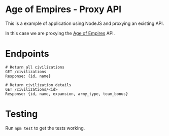 Age of Empires - Proxy API
==========================

This is a example of application using NodeJS and proxying an existing API.

In this case we are proxying the [Age of Empires](https://age-of-empires-2-api.herokuapp.com/docs/#/) API.


Endpoints
=========

    # Return all civilizations
    GET /civilizations
    Response: {id, name}

    # Return civilization details
    GET /civilizations/<id>
    Response: {id, name, expansion, army_type, team_bonus}


Testing
=======

Run `npm test` to get the tests working.
